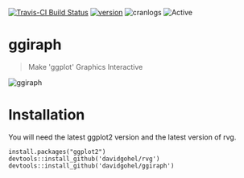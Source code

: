 [![Travis-CI Build Status](https://travis-ci.org/davidgohel/ggiraph.svg?branch=master)](https://travis-ci.org/davidgohel/ggiraph)
[![version](http://www.r-pkg.org/badges/version/ggiraph)](http://www.r-pkg.org/pkg/ggiraph)
![cranlogs](http://cranlogs.r-pkg.org./badges/ggiraph)
![Active](http://www.repostatus.org/badges/latest/active.svg)

# ggiraph

> Make 'ggplot' Graphics Interactive

![ggiraph](https://upload.wikimedia.org/wikipedia/commons/thumb/e/e4/Teulogo.svg/200px-Teulogo.svg.png)

# Installation 

You will need the latest ggplot2 version and the latest version of 
rvg.


    install.packages("ggplot2")
    devtools::install_github('davidgohel/rvg')
    devtools::install_github('davidgohel/ggiraph')


